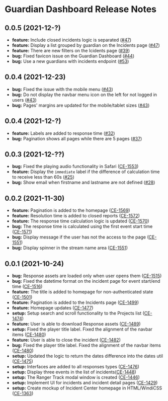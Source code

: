 # Guardian Dashboard Release Notes

## 0.0.5 (2021-12-?)

* **feature:** Include closed incidents logic is separated ([#47](https://github.com/rfcx/incident-center/issues/47))
* **feature:** Display a list grouped by guardian on the Incidents page ([#47](https://github.com/rfcx/incident-center/issues/47))
* **feature:** There are new filters on the Icidents page ([#39](https://github.com/rfcx/incident-center/issues/39))
* **bug:** Fixed favicon issue on the Guardian Dashboard ([#44](https://github.com/rfcx/incident-center/issues/44))
* **bug:** Use a new guardians with incidents endpoint ([#53](https://github.com/rfcx/incident-center/issues/53))

## 0.0.4 (2021-12-23)

* **bug:** Fixed the issue with the mobile menu ([#43](https://github.com/rfcx/incident-center/issues/43))
* **bug:** Do not display the navbar menu icon on the left for not logged in users ([#43](https://github.com/rfcx/incident-center/issues/43))
* **bug:** Pages' margins are updated for the mobile/tablet sizes ([#43](https://github.com/rfcx/incident-center/issues/43))

## 0.0.4 (2021-12-?)

* **feature:** Labels are added to response time ([#32](https://github.com/rfcx/incident-center/issues/32))
* **bug:** Pagination shows all pages while there are 5 pages ([#37](https://github.com/rfcx/incident-center/issues/37))

## 0.0.3 (2021-12-??)

* **bug:** Fixed the playing audio functionality in Safari ([CE-1553](https://jira.rfcx.org/browse/CE-1553))
* **feature:** Display the `immediate` label if the difference of calculation time to receive less than 60s ([#25](https://github.com/rfcx/incident-center/issues/25))
* **bug:** Show email when firstname and lastname are not defined ([#28](https://github.com/rfcx/incident-center/issues/28))

## 0.0.2 (2021-11-30)

* **feature:** Pagination is added to the homepage ([CE-1569](https://jira.rfcx.org/browse/CE-1569))
* **feature:** Resolution time is added to closed reports ([CE-1572](https://jira.rfcx.org/browse/CE-1572))
* **feature:** The response time calculation logic is updated ([CE-1570](https://jira.rfcx.org/browse/CE-1570))
* **bug:** The response time is calculated using the first event start time ([CE-1571](https://jira.rfcx.org/browse/CE-1571))
* **bug:** Display message if the user has not the access to the page ([CE-1551](https://jira.rfcx.org/browse/CE-1551))
* **bug:** Display spinner in the stream name area ([CE-1551](https://jira.rfcx.org/browse/CE-1551))

## 0.0.1 (2021-10-24)

* **bug:** Response assets are loaded only when user opens them ([CE-1515](https://jira.rfcx.org/browse/CE-1515))
* **bug:** Fixed the datetime format on the incident page for event start/end time ([CE-1516](https://jira.rfcx.org/browse/CE-1516))
* **feature:** The title is added to homepage for non-authenticated state ([CE-1501](https://jira.rfcx.org/browse/CE-1501))
* **feature:** Pagination is added to the Incidents page ([CE-1499](https://jira.rfcx.org/browse/CE-1499))
* **feature:** Homepage updates ([CE-1477](https://jira.rfcx.org/browse/CE-1477))
* **setup:** Setup search and scroll functionality to the Projects list ([CE-1474](https://jira.rfcx.org/browse/CE-1474))
* **feature:** User is able to download Response assets ([CE-1489](https://jira.rfcx.org/browse/CE-1489))
* **setup:** Fixed the player title label. Fixed the alignment of the navbar items ([CE-1480](https://jira.rfcx.org/browse/CE-1480))
* **feature:** User is able to close the incident ([CE-1482](https://jira.rfcx.org/browse/CE-1482))
* **bug:** Fixed the player title label. Fixed the alignment of the navbar items ([CE-1480](https://jira.rfcx.org/browse/CE-1480))
* **setup:** Updated the logic to return the dates difference into the dates util ([CE-1475](https://jira.rfcx.org/browse/CE-1475))
* **setup:** Interfaces are added to all responses types ([CE-1476](https://jira.rfcx.org/browse/CE-1476))
* **setup:** Display three events in the list of incidents([CE-1448](https://jira.rfcx.org/browse/CE-1448))
* **setup:** The Ranger Track modal window is created ([CE-1446](https://jira.rfcx.org/browse/CE-1446))
* **setup:** Implement UI for incidents and incident detail pages ([CE-1429](https://jira.rfcx.org/browse/CE-1429))
* **setup:** Create mockup of Incident Center homepage in HTML/WindiCSS ([CE-1363](https://jira.rfcx.org/browse/CE-1261))
